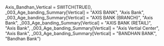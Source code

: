 Axis_Bandhan_Vertical = SWITCH(TRUE(),
_003_Age_banding_Summary[Vertical] = "AXIS BANK", "Axis Bank",
_003_Age_banding_Summary[Vertical] = "AXIS BANK (BRANCH)", "Axis Bank",
_003_Age_banding_Summary[Vertical] = "AXIS BANK (RETAIL)", "Axis Bank",
_003_Age_banding_Summary[Vertical] = "Axis Vertial Center", "Axis Bank",
_003_Age_banding_Summary[Vertical] = "BANDHAN BANK", "Bandhan Bank")
